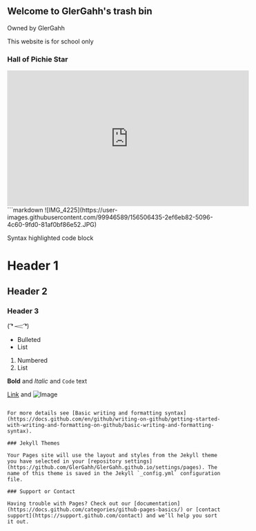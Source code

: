 ## Welcome to GlerGahh's trash bin
Owned by GlerGahh

This website is for school only

### Hall of Pichie Star


<iframe width="560" height="315" src="https://www.youtube.com/embed/SIuF37EWaLU" title="YouTube video player" frameborder="0" allow="accelerometer; autoplay; clipboard-write; encrypted-media; gyroscope; picture-in-picture" allowfullscreen></iframe>
```markdown
![IMG_4225](https://user-images.githubusercontent.com/99946589/156506435-2ef6eb82-5096-4c60-9fd0-81af0bf86e52.JPG)

Syntax highlighted code block

# Header 1
## Header 2
### Header 3

( ͡❛ 𝆒 ͡❛)
- Bulleted
- List

1. Numbered
2. List

**Bold** and _Italic_ and `Code` text

[Link](url) and ![Image](src)
```

For more details see [Basic writing and formatting syntax](https://docs.github.com/en/github/writing-on-github/getting-started-with-writing-and-formatting-on-github/basic-writing-and-formatting-syntax).

### Jekyll Themes

Your Pages site will use the layout and styles from the Jekyll theme you have selected in your [repository settings](https://github.com/GlerGahh/GlerGahh.github.io/settings/pages). The name of this theme is saved in the Jekyll `_config.yml` configuration file.

### Support or Contact

Having trouble with Pages? Check out our [documentation](https://docs.github.com/categories/github-pages-basics/) or [contact support](https://support.github.com/contact) and we’ll help you sort it out.
